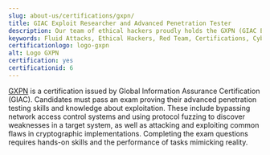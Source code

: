 ```yaml
---
slug: about-us/certifications/gxpn/
title: GIAC Exploit Researcher and Advanced Penetration Tester
description: Our team of ethical hackers proudly holds the GXPN (GIAC Exploit Researcher and Advanced Penetration Tester) certification, among many others.
keywords: Fluid Attacks, Ethical Hackers, Red Team, Certifications, Cybersecurity, Pentesters, Whitehat Hackers, GXPN
certificationlogo: logo-gxpn
alt: Logo GXPN
certification: yes
certificationid: 6
---
```


[GXPN](https://www.giac.org/certifications/exploit-researcher-advanced-penetration-tester-gxpn/)
is a certification
issued by Global Information Assurance Certification (GIAC).
Candidates must pass an exam
proving their advanced penetration testing skills
and knowledge about exploitation.
These include bypassing network access control systems
and using protocol fuzzing
to discover weaknesses in a target system,
as well as attacking and exploiting common flaws
in cryptographic implementations.
Completing the exam questions requires hands-on skills
and the performance of tasks mimicking reality.
